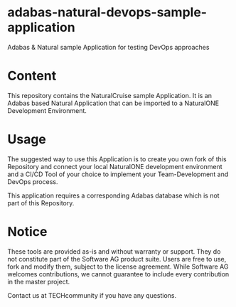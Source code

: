# adabas-natural-devops-sample-application
Adabas &amp; Natural sample Application for testing DevOps approaches

# Content
This repository contains the NaturalCruise sample Application. It is an Adabas based Natural Application that can be imported to a NaturalONE Development Environment.

# Usage
The suggested way to use this Application is to create you own fork of this Repository and connect your local NaturalONE development environment and a CI/CD Tool of your choice to implement your Team-Development and DevOps process.

This application requires a corresponding Adabas database which is not part of this Repository.

# Notice
These tools are provided as-is and without warranty or support. They do not constitute part of the Software AG product suite. Users are free to use, fork and modify them, subject to the license agreement. While Software AG welcomes contributions, we cannot guarantee to include every contribution in the master project.

Contact us at TECHcommunity if you have any questions.
